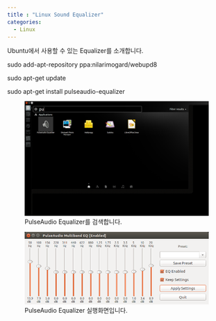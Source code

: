 ```yaml
---
title : "Linux Sound Equalizer"
categories:
  - Linux
---
```

Ubuntu에서 사용할 수 있는 Equalizer를 소개합니다.



sudo add-apt-repository ppa:nilarimogard/webupd8

sudo apt-get update

sudo apt-get install pulseaudio-equalizer

<figure>
  <img src="/assets/images/2018-10-06-Linux_Equalizer/search.png">
  <figcaption>PulseAudio Equalizer를 검색합니다.</figcaption>
</figure>

<figure>
  <img src="/assets/images/2018-10-06-Linux_Equalizer/pulseaudio.png">
  <figcaption>PulseAudio Equalizer 실행화면입니다.</figcaption>
</figure>

